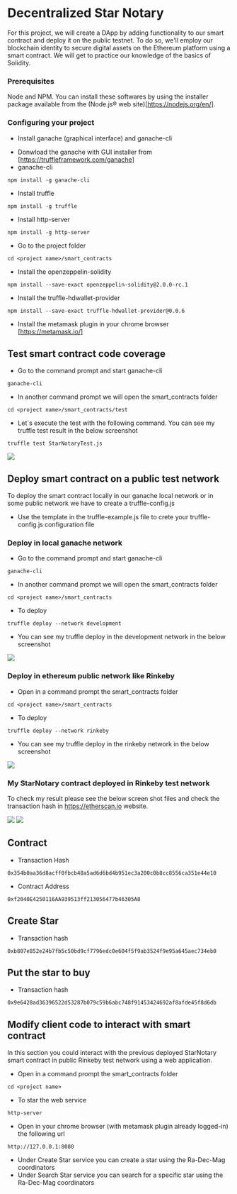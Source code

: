 # Decentralized Star Notary

For this project, we will create a DApp by adding functionality to our smart contract and deploy it on the public testnet. To do so, we'll employ our blockchain identity to secure digital assets on the Ethereum platform using a smart contract. We will get to practice our knowledge of the basics of Solidity.

### Prerequisites

Node and NPM. You can install these softwares by using the installer package available from the (Node.js® web site)[https://nodejs.org/en/].

### Configuring your project

- Install ganache (graphical interface) and ganache-cli
* Donwload the ganache with GUI installer from [https://truffleframework.com/ganache]
* ganache-cli
 ```
 npm install -g ganache-cli
 ```
- Install truffle
```
npm install -g truffle
```
- Install http-server
```
npm install -g http-server
```
- Go to the project folder
```
cd <project name>/smart_contracts
```
- Install the openzeppelin-solidity
```
npm install --save-exact openzeppelin-solidity@2.0.0-rc.1
```
- Install the truffle-hdwallet-provider
```
npm install --save-exact truffle-hdwallet-provider@0.0.6
```
- Install the metamask plugin in your chrome browser [https://metamask.io/]

## Test smart contract code coverage

- Go to the command prompt and start ganache-cli
```
ganache-cli
```
- In another command prompt we will open the smart_contracts folder
```
cd <project name>/smart_contracts/test
```
- Let`s execute the test with the following command. You can see my truffle test result in the below screenshot
```
truffle test StarNotaryTest.js
```
<img src="https://github.com/seiedalirazaviomrani/Decentralized-Star-Notary/blob/master/img/img1.png?raw=true">


## Deploy smart contract on a public test network

To deploy the smart contract locally in our ganache local network or in some public network we have to create a truffle-config.js
- Use the template in the truffle-example.js file to crete your truffle-config.js configuration file

### Deploy in local ganache network
- Go to the command prompt and start ganache-cli
```
ganache-cli
```
- In another command prompt we will open the smart_contracts folder
```
cd <project name>/smart_contracts
```
- To deploy 
```
truffle deploy --network development
```
- You can see my truffle deploy in the development network in the below screenshot
<img src="https://github.com/seiedalirazaviomrani/Decentralized-Star-Notary/blob/master/img/img2.png?raw=true">

### Deploy in ethereum public network like Rinkeby
- Open in a command prompt the smart_contracts folder
```
cd <project name>/smart_contracts
```
- To deploy
```
truffle deploy --network rinkeby
```
- You can see my truffle deploy in the rinkeby network in the below screenshot
<img src="https://github.com/seiedalirazaviomrani/Decentralized-Star-Notary/blob/master/img/img3.png?raw=true">

### My StarNotary contract deployed in Rinkeby test network

To check my result please see the below screen shot files and check the transaction hash in https://etherscan.io website.

<img src="https://github.com/seiedalirazaviomrani/Decentralized-Star-Notary/blob/master/img/img4.png?raw=true">

<img src="https://github.com/seiedalirazaviomrani/Decentralized-Star-Notary/blob/master/img/img5.png?raw=true">

## Contract
- Transaction Hash
```
0x354b0aa36d8acff0fbcb48a5ad6d6bd4b951ec3a200c0b8cc8556ca351e44e10
```
- Contract Address
```
0xf2040E4250116AA939513ff213056477b46305A8
```

## Create Star
- Transaction hash
```
0xb807e852e24b7fb5c50bd9cf7796edc0e604f5f9ab3524f9e95a645aec734eb0
```

## Put the star to buy
- Transaction hash
```
0x9e6428ad36396522d53287b079c59b6abc748f91453424692af8afde45f8d6db
```

## Modify client code to interact with smart contract

In this section you could interact with the previous deployed StarNotary smart contract in public Rinkeby test network using a web application.

- Open in a command prompt the smart_contracts folder
```
cd <project name>
```
- To star the web service
```
http-server
```
- Open in your chrome browser (with metamask plugin already logged-in) the following url
```
http://127.0.0.1:8080
```
- Under Create Star service you can create a star using the Ra-Dec-Mag coordinators
- Under Search Star service you can search for a specific star using the Ra-Dec-Mag coordinators

